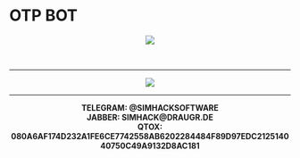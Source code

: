 <p align="center">
<h1>OTP BOT</h1></p>
<p align="center">
<img src="https://repository-images.githubusercontent.com/516139076/c7f708fa-40f1-44b2-b228-05c6a4fe1bb5"></p>


<br><hr>
<p align="center">
<a href="https://t.me/simhacksoftware" > <img src="https://img.shields.io/badge/Telegram-1DA1F2?style=for-the-badge&logo=Telegram&logoColor=white"> </a></p>
<hr>
<p align="center">
<b>TELEGRAM: @SIMHACKSOFTWARE  <br>JABBER: SIMHACK@DRAUGR.DE<br>QTOX: 080A6AF174D232A1FE6CE7742558AB6202284484F89D97EDC212514040750C49A9132D8AC181</p>

